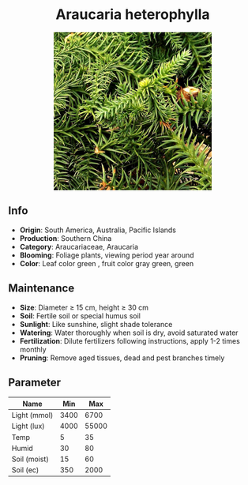 <h1 align='center'>Araucaria heterophylla</h1>
<p align="center">
    <img 
        align='center'
        width='320'
        src="../images/araucaria heterophylla.png" 
        alt='Araucaria heterophylla' />
</p>

## Info

 - **Origin**: South America, Australia, Pacific Islands
 - **Production**: Southern China
 - **Category**: Araucariaceae, Araucaria
 - **Blooming**: Foliage plants, viewing period year around
 - **Color**: Leaf color green , fruit color gray green, green

## Maintenance

 - **Size**: Diameter ≥ 15 cm, height ≥ 30 cm
 - **Soil**: Fertile soil or special humus soil
 - **Sunlight**: Like sunshine, slight shade tolerance
 - **Watering**: Water thoroughly when soil is dry, avoid saturated water
 - **Fertilization**: Dilute fertilizers following instructions, apply 1-2 times monthly
 - **Pruning**: Remove aged tissues, dead and pest branches timely

## Parameter

| Name         | Min  | Max   |
|--------------|------|-------|
| Light (mmol) | 3400 | 6700  |
| Light (lux)  | 4000 | 55000 |
| Temp         | 5    | 35    |
| Humid        | 30   | 80    |
| Soil (moist) | 15   | 60    |
| Soil (ec)    | 350  | 2000  |